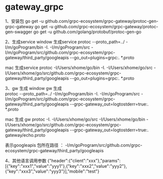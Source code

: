 # gateway_grpc

1、安装包 
go get -u github.com/grpc-ecosystem/grpc-gateway/protoc-gen-grpc-gateway
go get -u github.com/grpc-ecosystem/grpc-gateway/protoc-gen-swagger
go get -u github.com/golang/protobuf/protoc-gen-go

2、生成service
  window 生成service
  protoc --proto_path=../ -I/m/goProgram/bin -I. -I/m/goProgram/src -I/m/goProgram/src/github.com/grpc-ecosystem/grpc-gateway/third_party/googleapis --go_out=plugins=grpc:. *.proto
  
  mac 生成service
  protoc -I/Users/xhome/go/bin -I. -I/Users/xhome/go/src -I/Users/xhome/go/src/github.com/grpc-ecosystem/grpc-gateway/third_party/googleapis --go_out=plugins=grpc:. *.proto
  
3、gw 生成
   window gw 生成  
   protoc --proto_path=../ -I/m/goProgram/bin -I. -I/m/goProgram/src -I/m/goProgram/src/github.com/grpc-ecosystem/grpc-gateway/third_party/googleapis --grpc-gateway_out=logtostderr=true:. *.proto
   
   mac 生成 gw
   protoc -I. -I/Users/xhome/go/src -I/Users/xhome/go/bin -I/Users/xhome/go/src/github.com/grpc-ecosystem/grpc-gateway/third_party/googleapis --grpc-gateway_out=logtostderr=true:. gateway/echo.proto
   
   
   表示googleapis 包所在路径 ： -I/m/goProgram/src/github.com/grpc-ecosystem/grpc-gateway/third_party/googleapis


4、其他语言调用参数
    {"header":{"client":"xxx"},"params":[{"key":"xxx1","value":"yyy1"},{"key":"xxx2","value":"yyy2"},{"key":"xxx3","value":"yyy3"}],"mobile":"test"}